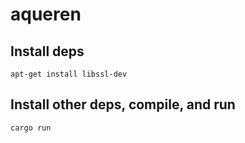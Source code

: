 # aqueren

## Install deps

`apt-get install libssl-dev`

## Install other deps, compile, and run

`cargo run`

